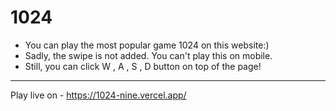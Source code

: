 # 1024

- You can play the most popular game 1024 on this website:) 
- Sadly, the swipe is not added. You can't play this on mobile. 
- Still, you can click W , A , S , D button on top of the page!
---
Play live on - https://1024-nine.vercel.app/
